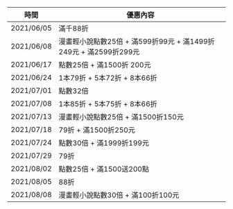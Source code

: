 | 時間 | 優惠內容 |
| ---- | -------- |
| 2021/06/05 | 滿千88折 |
| 2021/06/08 | 漫畫輕小說點數25倍 + 滿599折99元 + 滿1499折249元 + 滿2599折299元 |
| 2021/06/17 | 點數25倍 + 滿1500折 200元 |
| 2021/06/24 | 1本79折 + 5本72折 + 8本66折 |
| 2021/07/01 | 點數32倍 |
| 2021/07/08 | 1本85折 + 5本75折 + 8本66折 |
| 2021/07/13 | 漫畫輕小說點數25倍 + 滿1500折150元 |
| 2021/07/18 | 79折 + 滿1500折250元 |
| 2021/07/24 | 點數30倍 + 滿1999折199元 |
| 2021/07/29 | 79折 |
| 2021/08/02 | 點數25倍 + 滿1500送200點 |
| 2021/08/05 | 88折 |
| 2021/08/08 | 漫畫輕小說點數30倍 + 滿100折100元 |
